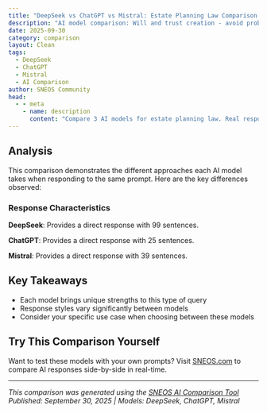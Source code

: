 ```yaml
---
title: "DeepSeek vs ChatGPT vs Mistral: Estate Planning Law Comparison 2025"
description: "AI model comparison: Will and trust creation - avoid probate and family disputes..."
date: 2025-09-30
category: comparison
layout: Clean
tags:
  - DeepSeek
  - ChatGPT
  - Mistral
  - AI Comparison
author: SNEOS Community
head:
  - - meta
    - name: description
      content: "Compare 3 AI models for estate planning law. Real responses from DeepSeek, ChatGPT, Mistral with detailed analysis."
---
```


<ChatComparison
  title="DeepSeek vs ChatGPT vs Mistral: Estate Planning Law Comparison 2025"
  prompt="Will and trust creation - avoid probate and family disputes"
  :responses='{
    "DeepSeek": "Of course. This is an excellent and proactive approach to estate planning. Creating a Will and a Trust are the two most powerful tools to avoid probate and minimize the potential for family disputes.\n\nHere is a comprehensive guide on how to use these tools effectively.\n\n### The Core Problem: What You\u0027re Trying to Avoid\n\n1.  **Probate:** The court-supervised process of validating a Will, paying debts, and distributing assets. It\u0027s often:\n    *   **Slow:** Can take 9-18 months or longer.\n    *   **Expensive:** Attorney and court fees can consume 3-7% of the estate\u0027s value.\n    *   **Public:** All documents and asset distributions become public record.\n\n2.  **Family Disputes:** Conflicts that arise from:\n    *   Ambiguity or outdated documents.\n    *   Perceived unfairness.\n    *   Sibling rivalries.\n    *   Blended family complexities.\n    *   Heirs challenging your decisions in court.\n\n---\n\n### The Two-Pronged Solution: Will \u002B Trust\n\nThink of these as a team, not an either/or choice.\n\n#### Prong 1: The Revocable Living Trust (Your Probate-Avoidance Engine)\n\nThis is the most effective tool for avoiding probate.\n\n**What it is:** A legal entity you create that \u0022owns\u0022 your assets for your benefit during your life, and for your beneficiaries after you pass. You are the **Grantor** (creator), **Trustee** (manager), and **Beneficiary** while you\u0027re alive.\n\n**How it Avoids Probate:**\nSince the Trust owns the assets (not you as an individual), when you die, there is nothing for the probate court to administer. Your designated **Successor Trustee** simply steps in and manages/distributes the assets according to the trust\u0027s instructions, privately and without court involvement.\n\n**Key Steps for a Trust to Work:**\n*   **You must fund the trust.** This is the most critical and often overlooked step. It means changing the title of your assets from your name to the name of your trust.\n    *   **Real Estate:** Execute and record a new deed (e.g., \u0022John Doe, a married man, as his separate property\u0022 becomes \u0022The John Doe Revocable Living Trust\u0022).\n    *   **Bank Accounts:** Go to your bank and re-title them in the trust\u0027s name.\n    *   **Brokerage Accounts:** Contact your broker to re-title them.\n    *   **Other Assets:** Update beneficiary designations or titles for items like vehicles, business interests, etc.\n\n**Assets that typically do NOT go into a trust:**\n*   Retirement Accounts (401k, IRA): You name beneficiaries directly on these accounts.\n*   Life Insurance Policies: You name beneficiaries directly.\n*   Pay-on-Death (POD) or Transfer-on-Death (TOD) accounts.\n\n#### Prong 2: The \u0022Pour-Over\u0022 Will (Your Safety Net)\n\nA Trust alone is not enough. You still need a Will.\n\n**What it is:** A special type of Will that works in tandem with your Trust. It states that any asset you own in your individual name at the time of your death (i.e., assets you forgot to put in the trust) should \u0022pour over\u0022 into your trust and be distributed according to its terms.\n\n**Why it\u0027s Essential:**\nIt acts as a safety net for overlooked assets. Without it, any asset not in the trust would be subject to probate (defeating the purpose). The Pour-Over Will ensures your overall plan is still followed.\n\n---\n\n### Strategies to Prevent Family Disputes\n\nA well-drafted Trust and Will form the foundation, but these strategies fortify it against conflict.\n\n#### 1. Be Explicit and Detailed in Your Documents\n*   **No Room for Interpretation:** Instead of \u0022divide my personal effects equally among my children,\u0022 specify who gets high-value or sentimental items (e.g., \u0022my daughter Sarah receives my wedding ring,\u0022 \u0022my son Michael receives my classic car\u0022).\n*   **Explain Disparities (Optional but Powerful):** If you are leaving unequal shares, consider writing a separate, non-legally binding **Letter of Explanation**. This can mitigate feelings of hurt and confusion by explaining your reasoning (e.g., \u0022I am leaving more to Jane because she acted as my caregiver,\u0022 or \u0022I helped Mark with his down payment already.\u0022). Discuss this with your attorney.\n\n#### 2. Use a \u0022No-Contest\u0022 Clause (In Terrorem Clause)\n*   **What it is:** A provision in your Will or Trust that states if a beneficiary challenges the document in court and loses, they forfeit their inheritance.\n*   **Effectiveness:** This is a powerful deterrent against frivolous lawsuits. It gives beneficiaries a strong financial incentive to accept the estate plan as written.\n*   **Caution:** Its enforceability varies by state, and it may not apply if the challenger has \u0022probable cause.\u0022\n\n#### 3. Choose the Right Fiduciaries\nThe people you appoint have immense power to prevent or cause conflict.\n*   **Successor Trustee:** This person will manage your trust after you\u0027re gone. Choose someone who is organized, fair, financially savvy, and diplomatic. Consider a professional trustee (bank or trust company) for complex estates or high-conflict families.\n*   **Executor:** The person who handles your Will and the probate process (for any pour-over assets). Similar qualities are needed.\n*   **Guardian for Minor Children:** A deeply personal choice, but crucial for family harmony.\n\n#### 4. Communicate Your Plans While You\u0027re Able\n*   **The \u0022Reading of the Will\u0022 is a TV trope.** Don\u0027t let your death be the first time your family hears your plans.\n*   Have a family meeting to explain the structure of your plan and your reasoning. This manages expectations and reduces the shock factor. It\u0027s harder to fight a decision you\u0027ve had time to process.\n\n#### 5. Keep Your Plan Updated\nLife changes, and so should your estate plan. Review it every 3-5 years or after major life events:\n*   Marriage, divorce, or birth of a child/grandchild.\n*   Significant change in financial status.\n*   Death of a beneficiary or a named fiduciary.\n*   Changes in state or federal law.\n\n### A Simple Checklist for Your Action Plan\n\n1.  **Consult an Estate Planning Attorney.** This is not a DIY project. Laws are complex and state-specific. An attorney will ensure your documents are valid and achieve your goals.\n2.  **Draft a Revocable Living Trust and a Pour-Over Will.**\n3.  **Name your Fiduciaries** (Successor Trustee, Executor, Guardian).\n4.  **Fund Your Trust!** This is the active work you must do.\n5.  **Review and update beneficiary designations** on retirement accounts and life insurance.\n6.  **Consider writing a Letter of Intent** explaining your wishes and the \u0022why\u0022 behind your decisions.\n7.  **Communicate** the location of your documents and the basics of your plan to your Successor Trustee and family.\n\nBy combining a **Revocable Living Trust** to avoid probate with a carefully considered, well-drafted **Will** and proactive communication strategies, you create a powerful shield that protects your assets, your privacy, and, most importantly, your family\u0027s harmony.\n\n***Disclaimer:*** *This information is for educational purposes only and does not constitute legal advice. You should consult with a qualified estate planning attorney in your state to address your specific situation.*",
    "ChatGPT": "Creating a will and trust are effective estate planning tools that can help you avoid probate and minimize family disputes after your death. Here\u2019s how you can approach this:\n\n### 1. Create a Will\n- **Purpose:** A will specifies how you want your assets distributed and who will be the guardian of minor children.\n- **Avoid Probate?** A will itself does not avoid probate; it simply directs how your estate should be handled during probate.\n- **How to minimize disputes:** Be clear and specific in your will, explain your decisions if possible, and inform your family members about your plans.\n\n### 2. Establish a Living Trust\n- **Purpose:** A living trust is a legal entity that holds your assets during your lifetime and after your death.\n- **Avoid Probate:** Assets held in a living trust pass directly to beneficiaries without going through probate.\n- **Types:** Revocable living trusts are common because they allow you to maintain control during your life.\n- **Minimize disputes:** Since the trust terms are private and avoid public probate court, family conflicts may be reduced.\n\n### 3. Other Tools to Consider\n- **Joint Ownership:** Joint tenancy with right of survivorship ensures assets pass immediately to the surviving owner without probate.\n- **Beneficiary Designations:** Retirement accounts and life insurance can pass directly to named beneficiaries.\n- **Powers of Attorney:** Designate agents to make decisions if you become incapacitated.\n\n### 4. Tips for Avoiding Family Disputes\n- **Clear Communication:** Discuss your plans openly with family members.\n- **Regular Updates:** Review and update your will and trust to reflect changes in your life.\n- **Use Professional Help:** Work with an estate planning attorney to draft clear, legally sound documents.\n- **Include a No-Contest Clause:** This may discourage beneficiaries from contesting the will or trust.\n\n---\n\n**Summary:**\n\n- A **will** directs asset distribution but does not avoid probate.\n- A **living trust** can help *avoid probate* and keep your estate plan private.\n- Combine trusts with other tools (joint ownership, beneficiary designations) to simplify asset transfer.\n- Clear communication and well-drafted documents can minimize family disputes.\n\nIf you want, I can help you draft a basic outline or guide you to resources or professionals for creating these documents.",
    "Mistral": "Creating a will and trust can help you avoid probate and minimize family disputes. Here\u0027s how you can approach this:\n\n### 1. **Understanding the Basics**\n- **Will**: A legal document that outlines your wishes for the distribution of your assets after your death.\n- **Trust**: A legal arrangement where a trustee holds assets for the benefit of beneficiaries.\n\n### 2. **Avoiding Probate**\nProbate is the legal process of distributing a deceased person\u0027s assets. It can be time-consuming and costly. Here are some strategies to avoid probate:\n\n- **Revocable Living Trust**: This is the most common method. You transfer your assets into the trust, and you can serve as the trustee during your lifetime. Upon your death, the successor trustee distributes the assets according to your instructions, bypassing probate.\n- **Joint Ownership**: Assets held in joint tenancy with rights of survivorship automatically pass to the surviving owner without probate.\n- **Payable-on-Death (POD) Accounts**: Bank accounts and other financial accounts can be set up to transfer directly to a beneficiary upon your death.\n- **Transfer-on-Death (TOD) Deeds**: Some states allow you to create a TOD deed for real estate, which transfers the property to a beneficiary upon your death.\n- **Beneficiary Designations**: Life insurance policies, retirement accounts, and other assets with beneficiary designations pass directly to the named beneficiaries.\n\n### 3. **Minimizing Family Disputes**\nFamily disputes often arise from ambiguity, perceived unfairness, or lack of communication. Here are some tips to minimize disputes:\n\n- **Clear and Specific Instructions**: Make sure your will and trust documents are clear and specific about who gets what. Avoid vague language.\n- **Communicate Your Plans**: Discuss your estate plan with your family members. This can help manage expectations and reduce surprises.\n- **Choose the Right Trustee/Executor**: Select someone who is trustworthy, competent, and impartial. Consider appointing a professional if family dynamics are complex.\n- **Include a No-Contest Clause**: This clause can discourage challenges to your will or trust by disinheriting anyone who contests it.\n- **Mediation Clause**: Include a clause that requires disputes to be resolved through mediation rather than litigation.\n- **Equal Distribution**: If possible, distribute assets equally among beneficiaries to avoid feelings of unfairness. If unequal distribution is necessary, explain your reasons clearly.\n- **Update Regularly**: Life circumstances change, so it\u0027s important to update your will and trust regularly to reflect current wishes and family dynamics.\n\n### 4. **Professional Assistance**\n- **Estate Planning Attorney**: Consult with an estate planning attorney to ensure your will and trust are legally sound and tailored to your specific needs.\n- **Financial Advisor**: A financial advisor can help you understand the financial implications of your estate plan and optimize your assets.\n\n### 5. **Documentation and Record Keeping**\n- **Keep Records**: Maintain detailed records of all assets, beneficiaries, and any changes to your will or trust.\n- **Store Safely**: Keep original documents in a safe place, such as a safe deposit box or with your attorney. Ensure that your executor or trustee knows where to find these documents.\n\n### 6. **Educate Your Beneficiaries**\n- **Explain the Process**: Educate your beneficiaries about the probate process and the role of the trustee/executor. This can help them understand the timeline and reduce anxiety.\n- **Provide Contact Information**: Give your beneficiaries the contact information for your attorney and any other professionals involved in your estate plan.\n\nBy carefully planning and communicating, you can create a will and trust that not only avoids probate but also minimizes the potential for family disputes."
  }'
  published-date="13:14"
/>

## Analysis

This comparison demonstrates the different approaches each AI model takes when responding to the same prompt. Here are the key differences observed:

### Response Characteristics

**DeepSeek**: Provides a direct response with 99 sentences. 

**ChatGPT**: Provides a direct response with 25 sentences. 

**Mistral**: Provides a direct response with 39 sentences. 

## Key Takeaways

- Each model brings unique strengths to this type of query
- Response styles vary significantly between models
- Consider your specific use case when choosing between these models

## Try This Comparison Yourself

Want to test these models with your own prompts? Visit [SNEOS.com](https://sneos.com) to compare AI responses side-by-side in real-time.

---

*This comparison was generated using the [SNEOS AI Comparison Tool](https://sneos.com)*
*Published: September 30, 2025 | Models: DeepSeek, ChatGPT, Mistral*
